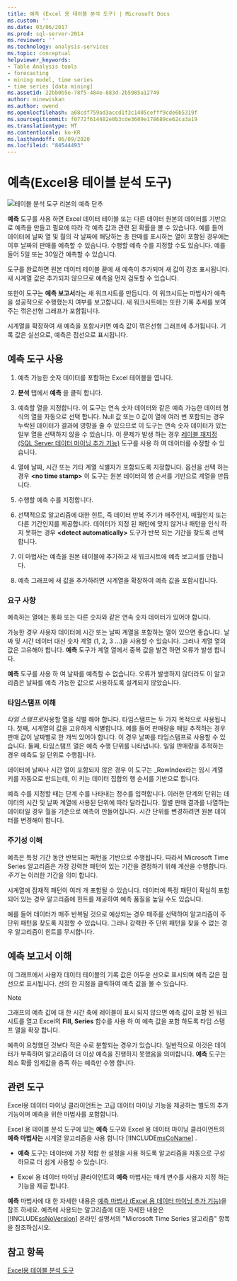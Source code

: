 ```yaml
---
title: 예측 (Excel 용 테이블 분석 도구) | Microsoft Docs
ms.custom: ''
ms.date: 03/06/2017
ms.prod: sql-server-2014
ms.reviewer: ''
ms.technology: analysis-services
ms.topic: conceptual
helpviewer_keywords:
- Table Analysis tools
- forecasting
- mining model, time series
- time series [data mining]
ms.assetid: 22bb0b5e-78f5-484e-883d-2b5985a12749
author: minewiskan
ms.author: owend
ms.openlocfilehash: a08cdf759ad3accd1f3c1405cefff9cde6b5319f
ms.sourcegitcommit: f0772f614482e0b3cde3609e178689ce62ca3a19
ms.translationtype: MT
ms.contentlocale: ko-KR
ms.lasthandoff: 06/09/2020
ms.locfileid: "84544493"
---
```

# <a name="forecast-table-analysis-tools-for-excel"></a>예측(Excel용 테이블 분석 도구)
  ![테이블 분석 도구 리본의 예측 단추](media/tat-forecast.gif "테이블 분석 도구 리본의 예측 단추")  
  
 **예측** 도구를 사용 하면 Excel 데이터 테이블 또는 다른 데이터 원본의 데이터를 기반으로 예측을 만들고 필요에 따라 각 예측 값과 관련 된 확률을 볼 수 있습니다. 예를 들어 데이터에 날짜 열 및 월의 각 날짜에 해당하는 총 판매를 표시하는 열이 포함된 경우에는 이후 날짜의 판매를 예측할 수 있습니다. 수행할 예측 수를 지정할 수도 있습니다. 예를 들어 5일 또는 30일간 예측할 수 있습니다.  
  
 도구를 완료하면 원본 데이터 테이블 끝에 새 예측이 추가되며 새 값이 강조 표시됩니다. 새 시계열 값은 추가되지 않으므로 예측을 먼저 검토할 수 있습니다.  
  
 또한이 도구는 **예측 보고서**라는 새 워크시트를 만듭니다. 이 워크시트는 마법사가 예측을 성공적으로 수행했는지 여부를 보고합니다. 새 워크시트에는 또한 기록 추세를 보여 주는 꺾은선형 그래프가 포함됩니다.  
  
 시계열을 확장하여 새 예측을 포함시키면 예측 값이 꺾은선형 그래프에 추가됩니다. 기록 값은 실선으로, 예측은 점선으로 표시됩니다.  
  
## <a name="using-the-forecast-tool"></a>예측 도구 사용  
  
1.  예측 가능한 숫자 데이터를 포함하는 Excel 테이블을 엽니다.  
  
2.  **분석** 탭에서 **예측** 을 클릭 합니다.  
  
3.  예측할 열을 지정합니다. 이 도구는 연속 숫자 데이터와 같은 예측 가능한 데이터 형식의 열을 자동으로 선택 합니다. Null 값 또는 0 값이 열에 여러 번 포함되는 경우 누락된 데이터가 결과에 영향을 줄 수 있으므로 이 도구는 연속 숫자 데이터가 있는 일부 열을 선택하지 않을 수 있습니다. 이 문제가 발생 하는 경우 [레이블 재지정 &#40;SQL Server 데이터 마이닝 추가 기능&#41;](relabel-sql-server-data-mining-add-ins.md) 도구를 사용 하 여 데이터를 수정할 수 있습니다.  
  
4.  열에 날짜, 시간 또는 기타 계열 식별자가 포함되도록 지정합니다. 옵션을 선택 하는 경우 **\<no time stamp>** 이 도구는 원본 데이터의 행 순서를 기반으로 계열을 만듭니다.  
  
5.  수행할 예측 수를 지정합니다.  
  
6.  선택적으로 알고리즘에 대한 힌트, 즉 데이터 반복 주기가 매주인지, 매월인지 또는 다른 기간인지를 제공합니다. 데이터가 지정 된 패턴에 맞지 않거나 패턴을 인식 하지 못하는 경우 **\<detect automatically>** 도구가 반복 되는 기간을 찾도록 선택 합니다.  
  
7.  이 마법사는 예측을 원본 테이블에 추가하고 새 워크시트에 예측 보고서를 만듭니다.  
  
8.  예측 그래프에 새 값을 추가하려면 시계열을 확장하여 예측 값을 포함시킵니다.  
  
### <a name="requirements"></a>요구 사항  
 예측하는 열에는 통화 또는 다른 숫자와 같은 연속 숫자 데이터가 있어야 합니다.  
  
 가능한 경우 사용자 데이터에 시간 또는 날짜 계열을 포함하는 열이 있으면 좋습니다. 날짜 및 시간 데이터 대신 숫자 계열 (1, 2, 3 ...)을 사용할 수 있습니다. 그러나 계열 열의 값은 고유해야 합니다. **예측** 도구가 계열 열에서 중복 값을 발견 하면 오류가 발생 합니다.  
  
 **예측** 도구를 사용 하 여 날짜를 예측할 수 없습니다. 오류가 발생하지 않더라도 이 알고리즘은 날짜를 예측 가능한 값으로 사용하도록 설계되지 않았습니다.  
  
### <a name="understanding-time-stamps"></a>타임스탬프 이해  
 *타임 스탬프로*사용할 열을 식별 해야 합니다. 타임스탬프는 두 가지 목적으로 사용됩니다. 첫째, 시계열의 값을 고유하게 식별합니다. 예를 들어 판매량을 매일 추적하는 경우 판매 값이 날짜별로 한 개씩 있어야 합니다. 이 경우 날짜를 타임스탬프로 사용할 수 있습니다. 둘째, 타임스탬프 열은 예측 수행 단위를 나타냅니다. 일일 판매량을 추적하는 경우 예측도 일 단위로 수행됩니다.  
  
 데이터에 날짜나 시간 열이 포함되지 않은 경우 이 도구는 _RowIndex라는 임시 계열 키를 자동으로 만드는데, 이 키는 데이터 집합의 행 순서를 기반으로 합니다.  
  
 예측 수를 지정할 때는 단계 수를 나타내는 정수를 입력합니다. 이러한 단계의 단위는 데이터의 시간 및 날짜 계열에 사용된 단위에 따라 달라집니다. 월별 판매 결과를 나열하는 데이터일 경우 월을 기준으로 예측이 만들어집니다. 시간 단위를 변경하려면 원본 데이터를 변경해야 합니다.  
  
### <a name="understanding-periodicity"></a>주기성 이해  
 예측은 특정 기간 동안 반복되는 패턴을 기반으로 수행됩니다. 따라서 Microsoft Time Series 알고리즘은 가장 강력한 패턴이 있는 기간을 결정하기 위해 계산을 수행합니다. *주기* 는 이러한 기간을 의미 합니다.  
  
 시계열에 잠재적 패턴이 여러 개 포함될 수 있습니다. 데이터에 특정 패턴이 확실히 포함되어 있는 경우 알고리즘에 힌트를 제공하여 예측 품질을 높일 수도 있습니다.  
  
 예를 들어 데이터가 매주 반복될 것으로 예상되는 경우 매주를 선택하여 알고리즘이 주 단위 패턴을 찾도록 지정할 수 있습니다. 그러나 강력한 주 단위 패턴을 찾을 수 없는 경우 알고리즘이 힌트를 무시합니다.  
  
## <a name="understanding-the-forecasting-report"></a>예측 보고서 이해  
 이 그래프에서 사용자 데이터 테이블의 기록 값은 어두운 선으로 표시되며 예측 값은 점선으로 표시됩니다. 선의 한 지점을 클릭하여 예측 값을 볼 수 있습니다.  
  
> [!NOTE]  
>  그래프의 예측 값에 대 한 시간 축에 레이블이 표시 되지 않으면 예측 값이 포함 된 워크시트를 열고 Excel의 **Fill, Series** 함수를 사용 하 여 예측 값을 포함 하도록 타임 스탬프 열을 확장 합니다.  
  
 예측이 요청했던 것보다 적은 수로 분할되는 경우가 있습니다. 일반적으로 이것은 데이터가 부족하여 알고리즘이 더 이상 예측을 진행하지 못했음을 의미합니다. **예측** 도구는 최소 확률 임계값을 충족 하는 예측만 수행 합니다.  
  
## <a name="related-tools"></a>관련 도구  
 Excel용 데이터 마이닝 클라이언트는 고급 데이터 마이닝 기능을 제공하는 별도의 추가 기능이며 예측을 위한 마법사를 포함합니다.  
  
 Excel 용 테이블 분석 도구에 있는 **예측** 도구와 Excel 용 데이터 마이닝 클라이언트의 **예측 마법사는** 시계열 알고리즘을 사용 합니다 [!INCLUDE[msCoName](../includes/msconame-md.md)] .  
  
-   **예측** 도구는 데이터에 가장 적합 한 설정을 사용 하도록 알고리즘을 자동으로 구성 하므로 더 쉽게 사용할 수 있습니다.  
  
-   Excel 용 데이터 마이닝 클라이언트의 **예측** 마법사는 매개 변수를 사용자 지정 하는 기능을 제공 합니다.  
  
 **예측** 마법사에 대 한 자세한 내용은 [예측 마법사 &#40;Excel 용 데이터 마이닝 추가 기능&#41;](forecast-wizard-data-mining-add-ins-for-excel.md)을 참조 하세요. 예측에 사용되는 알고리즘에 대한 자세한 내용은 [!INCLUDE[ssNoVersion](../includes/ssnoversion-md.md)] 온라인 설명서의 "Microsoft Time Series 알고리즘" 항목을 참조하십시오.  
  
## <a name="see-also"></a>참고 항목  
 [Excel용 테이블 분석 도구](table-analysis-tools-for-excel.md)  
  
  
